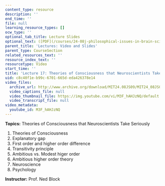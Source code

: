 ```yaml
---
content_type: resource
description: ''
end_time: ''
file: null
learning_resource_types: []
ocw_type: ''
optional_tab_title: Lecture Slides
optional_text: ([PDF](/courses/24-08j-philosophical-issues-in-brain-science-spring-2009/resources/mit24_08js09_lec17))
parent_title: 'Lectures: Video and Slides'
parent_type: CourseSection
related_resources_text: ''
resource_index_text: ''
resourcetype: Video
start_time: ''
title: 'Lecture 17: Theories of Consciousness that Neuroscientists Take Seriously'
uid: c8c40f1e-b99c-6701-665d-eda426378e14
video_files:
  archive_url: http://www.archive.org/download/MIT24.08JS09/MIT24_08JS09_lec17_300k.mp4
  video_captions_file: null
  video_thumbnail_file: https://img.youtube.com/vi/M3F_hAHJzNQ/default.jpg
  video_transcript_file: null
video_metadata:
  youtube_id: M3F_hAHJzNQ
---
```


**Topics:** Theories of Consciousness that Neuroscientists Take Seriously

1.  Theories of Consciousness
2.  Explanatory gap
3.  First order and higher order difference
4.  Transitivity principle
5.  Ambitious vs. Modest higer order
6.  Ambitious higher order theory
7.  Neuroscience
8.  Psychology

**Instructor:** Prof. Ned Block



